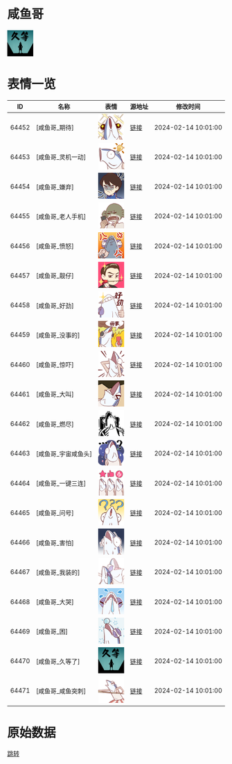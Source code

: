 # 咸鱼哥

<img src="./cover.png" height="60" alt="cover" />

# 表情一览

|ID|名称|表情|源地址|修改时间|
|----|----|----|----|----|
|64452|[咸鱼哥_期待]|<img src="./pic/064452_%5B咸鱼哥_期待%5D.png" height="60" alt="期待"/>|[链接](https://i0.hdslb.com/bfs/garb/eea02f95c846f6f4b10bd5710ad46220e415ffc0.png)|2024-02-14 10:01:00|
|64453|[咸鱼哥_灵机一动]|<img src="./pic/064453_%5B咸鱼哥_灵机一动%5D.png" height="60" alt="灵机一动"/>|[链接](https://i0.hdslb.com/bfs/garb/11f72f36d2ec3f8775443d4c2a29759a48dff1a4.png)|2024-02-14 10:01:00|
|64454|[咸鱼哥_嫌弃]|<img src="./pic/064454_%5B咸鱼哥_嫌弃%5D.png" height="60" alt="嫌弃"/>|[链接](https://i0.hdslb.com/bfs/garb/fb3ee15bf143f88f55b9fb311b9335e910a55188.png)|2024-02-14 10:01:00|
|64455|[咸鱼哥_老人手机]|<img src="./pic/064455_%5B咸鱼哥_老人手机%5D.png" height="60" alt="老人手机"/>|[链接](https://i0.hdslb.com/bfs/garb/5a33386c7c47fa5a6dbef1c59ebfd4473636d6d0.png)|2024-02-14 10:01:00|
|64456|[咸鱼哥_愤怒]|<img src="./pic/064456_%5B咸鱼哥_愤怒%5D.png" height="60" alt="愤怒"/>|[链接](https://i0.hdslb.com/bfs/garb/b8d6a3dc19be1660403af79d19ebc6481f09c515.png)|2024-02-14 10:01:00|
|64457|[咸鱼哥_靓仔]|<img src="./pic/064457_%5B咸鱼哥_靓仔%5D.png" height="60" alt="靓仔"/>|[链接](https://i0.hdslb.com/bfs/garb/72be0128efd6cf05cd6e1bdeb68c275e1bc679a2.png)|2024-02-14 10:01:00|
|64458|[咸鱼哥_好劲]|<img src="./pic/064458_%5B咸鱼哥_好劲%5D.png" height="60" alt="好劲"/>|[链接](https://i0.hdslb.com/bfs/garb/b75430863477a8e76d0f2b680f58512b5021b5ff.png)|2024-02-14 10:01:00|
|64459|[咸鱼哥_没事的]|<img src="./pic/064459_%5B咸鱼哥_没事的%5D.png" height="60" alt="没事的"/>|[链接](https://i0.hdslb.com/bfs/garb/2d04fe37e43ac6b947746c08a1075434e2848e4d.png)|2024-02-14 10:01:00|
|64460|[咸鱼哥_惊吓]|<img src="./pic/064460_%5B咸鱼哥_惊吓%5D.png" height="60" alt="惊吓"/>|[链接](https://i0.hdslb.com/bfs/garb/3d141be5b3dd0fb659e15e6e3f6c9c1efae7a34a.png)|2024-02-14 10:01:00|
|64461|[咸鱼哥_大叫]|<img src="./pic/064461_%5B咸鱼哥_大叫%5D.png" height="60" alt="大叫"/>|[链接](https://i0.hdslb.com/bfs/garb/7f80e7386ca857e5f417824e2156b08ed9a1b349.png)|2024-02-14 10:01:00|
|64462|[咸鱼哥_燃尽]|<img src="./pic/064462_%5B咸鱼哥_燃尽%5D.png" height="60" alt="燃尽"/>|[链接](https://i0.hdslb.com/bfs/garb/db90478621f65af13b4a3752fdb88dc4046fa3da.png)|2024-02-14 10:01:00|
|64463|[咸鱼哥_宇宙咸鱼头]|<img src="./pic/064463_%5B咸鱼哥_宇宙咸鱼头%5D.png" height="60" alt="宇宙咸鱼头"/>|[链接](https://i0.hdslb.com/bfs/garb/f0e3679127f3e2834d2318952f8f3b6b89b91fff.png)|2024-02-14 10:01:00|
|64464|[咸鱼哥_一键三连]|<img src="./pic/064464_%5B咸鱼哥_一键三连%5D.png" height="60" alt="一键三连"/>|[链接](https://i0.hdslb.com/bfs/garb/3af3927894f37c5a253deb5ec35e1eac1d062db8.png)|2024-02-14 10:01:00|
|64465|[咸鱼哥_问号]|<img src="./pic/064465_%5B咸鱼哥_问号%5D.png" height="60" alt="问号"/>|[链接](https://i0.hdslb.com/bfs/garb/99eaa22d0615f23368261aef0ef4a15c84133c49.png)|2024-02-14 10:01:00|
|64466|[咸鱼哥_害怕]|<img src="./pic/064466_%5B咸鱼哥_害怕%5D.png" height="60" alt="害怕"/>|[链接](https://i0.hdslb.com/bfs/garb/58da3e4bf0cf837dd97d677ad8d70c98ccf82f53.png)|2024-02-14 10:01:00|
|64467|[咸鱼哥_我装的]|<img src="./pic/064467_%5B咸鱼哥_我装的%5D.png" height="60" alt="我装的"/>|[链接](https://i0.hdslb.com/bfs/garb/cc45d9b58d4e11b0758db6c7b550236f8939c16c.png)|2024-02-14 10:01:00|
|64468|[咸鱼哥_大哭]|<img src="./pic/064468_%5B咸鱼哥_大哭%5D.png" height="60" alt="大哭"/>|[链接](https://i0.hdslb.com/bfs/garb/d30b604c52c907f620cb41c7785187cc387d6c0f.png)|2024-02-14 10:01:00|
|64469|[咸鱼哥_困]|<img src="./pic/064469_%5B咸鱼哥_困%5D.png" height="60" alt="困"/>|[链接](https://i0.hdslb.com/bfs/garb/cda244da85869043e9a765b4e54ba5f307074543.png)|2024-02-14 10:01:00|
|64470|[咸鱼哥_久等了]|<img src="./pic/064470_%5B咸鱼哥_久等了%5D.png" height="60" alt="久等了"/>|[链接](https://i0.hdslb.com/bfs/garb/b386384c2abce3303161bbf6c810d326d2c4f72a.png)|2024-02-14 10:01:00|
|64471|[咸鱼哥_咸鱼突刺]|<img src="./pic/064471_%5B咸鱼哥_咸鱼突刺%5D.png" height="60" alt="咸鱼突刺"/>|[链接](https://i0.hdslb.com/bfs/garb/4432acfc532f6ef81a40d7e273845aff1d506de7.png)|2024-02-14 10:01:00|

# 原始数据

[跳转](./raw.json)

